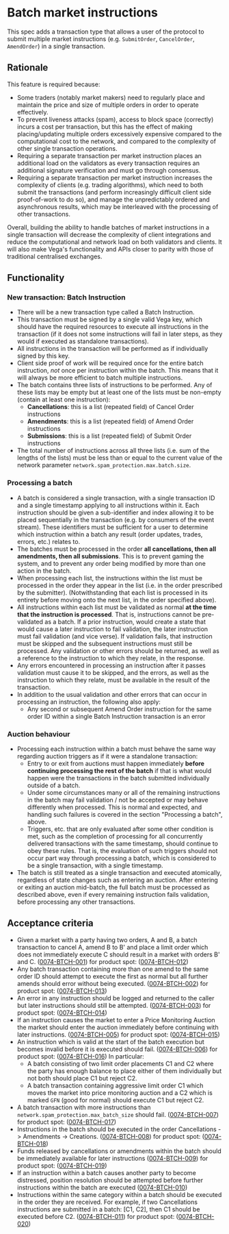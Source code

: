 # Batch market instructions

This spec adds a transaction type that allows a user of the protocol to submit multiple market instructions (e.g. `SubmitOrder`, `CancelOrder`, `AmendOrder`) in a single transaction.

## Rationale

This feature is required because:

- Some traders (notably market makers) need to regularly place and maintain the price and size of multiple orders in order to operate effectively.
- To prevent liveness attacks (spam), access to block space (correctly) incurs a cost per transaction, but this has the effect of making placing/updating multiple orders excessively expensive compared to the computational cost to the network, and compared to the complexity of other single transaction operations.
- Requiring a separate transaction per market instruction places an additional load on the validators as every transaction requires an additional signature verification and must go through consensus.
- Requiring a separate transaction per market instruction increases the complexity of clients (e.g. trading algorithms), which need to both submit the transactions (and perform increasingly difficult client side proof-of-work to do so), and manage the unpredictably ordered and asynchronous results, which may be interleaved with the processing of other transactions.

Overall, building the ability to handle batches of market instructions in a single transaction will decrease the complexity of client integrations and reduce the computational and network load on both validators and clients. It will also make Vega's functionality and APIs closer to parity with those of traditional centralised exchanges.

## Functionality

### New transaction: Batch Instruction

- There will be a new transaction type called a Batch Instruction.
- This transaction must be signed by a single valid Vega key, which should have the required resources to execute all instructions in the transaction (if it does not some instructions will fail in later steps, as they would if executed as standalone transactions).
- All instructions in the transaction will be performed as if individually signed by this key.
- Client side proof of work will be required once for the entire batch instruction, *not* once per instruction within the batch. This means that it will always be more efficient to batch multiple instructions.
- The batch contains three lists of instructions to be performed. Any of these lists may be empty but at least one of the lists must be non-empty (contain at least one instruction):
  - **Cancellations**: this is a list (repeated field) of Cancel Order instructions
  - **Amendments**: this is a list (repeated field) of Amend Order instructions
  - **Submissions**: this is a list (repeated field) of Submit Order instructions
- The total number of instructions across all three lists (i.e. sum of the lengths of the lists) must be less than or equal to the current value of the network parameter `network.spam_protection.max.batch.size`.

### Processing a batch

- A batch is considered a single transaction, with a single transaction ID and a single timestamp applying to all instructions within it. Each instruction should be given a sub-identifier and index allowing it to be placed sequentially in the transaction (e.g. by consumers of the event stream). These identifiers must be sufficient for a user to determine which instruction within a batch any result (order updates, trades, errors, etc.) relates to.
- The batches must be processed in the order **all cancellations, then all amendments, then all submissions**. This is to prevent gaming the system, and to prevent any order being modified by more than one action in the batch.
- When processing each list, the instructions within the list must be processed in the order they appear in the list (i.e. in the order prescribed by the submitter). (Notwithstanding that each list is processed in its entirety before moving onto the next list, in the order specified above).
- All instructions within each list must be validated as normal **at the time that the instruction is processed**. That is, instructions cannot be pre-validated as a batch. If a prior instruction, would create a state that would cause a later instruction to fail validation, the later instruction must fail validation (and vice verse). If validation fails, that instruction must be skipped and the subsequent instructions must still be processed. Any validation or other errors should be returned, as well as a reference to the instruction to which they relate, in the response.
- Any errors encountered in processing an instruction after it passes validation must cause it to be skipped, and the errors, as well as the instruction to which they relate, must be available in the result of the transaction.
- In addition to the usual validation and other errors that can occur in processing an instruction, the following also apply:
  - Any second or subsequent Amend Order instruction for the same order ID within a single Batch Instruction transaction is an error

### Auction behaviour

- Processing each instruction within a batch must behave the same way regarding auction triggers as if it were a standalone transaction:
  - Entry to or exit from auctions must happen immediately **before continuing processing the rest of the batch** if that is what would happen were the transactions in the batch submitted individually outside of a batch.
  - Under some circumstances many or all of the remaining instructions in the batch may fail validation / not be accepted or may behave differently when processed. This is normal and expected, and handling such failures is covered in the section "Processing a batch", above.
  - Triggers, etc. that are only evaluated after some other condition is met, such as the completion of processing for all concurrently delivered  transactions with the same timestamp, should continue to obey these rules. That is, the evaluation of such triggers should not occur part way through processing a batch, which is considered to be a single transaction, with a single timestamp.
- The batch is still treated as a single transaction and executed atomically, regardless of state changes such as entering an auction.
After entering or exiting an auction mid-batch, the full batch must be processed as described above, even if every remaining instruction fails validation, before processing any other transactions.

## Acceptance criteria

- Given a market with a party having two orders, A and B, a batch transaction to cancel A, amend B to B' and place a limit order which does not immediately execute C should result in a market with orders B' and C. (<a name="0074-BTCH-001" href="#0074-BTCH-001">0074-BTCH-001</a>) for product spot: (<a name="0074-BTCH-012" href="#0074-BTCH-012">0074-BTCH-012</a>)
- Any batch transaction containing more than one amend to the same order ID should attempt to execute the first as normal but all further amends should error without being executed. (<a name="0074-BTCH-002" href="#0074-BTCH-002">0074-BTCH-002</a>) for product spot: (<a name="0074-BTCH-013" href="#0074-BTCH-013">0074-BTCH-013</a>)
- An error in any instruction should be logged and returned to the caller but later instructions should still be attempted. (<a name="0074-BTCH-003" href="#0074-BTCH-003">0074-BTCH-003</a>) for product spot: (<a name="0074-BTCH-014" href="#0074-BTCH-014">0074-BTCH-014</a>)
- If an instruction causes the market to enter a Price Monitoring Auction the market should enter the auction immediately before continuing with later instructions. (<a name="0074-BTCH-005" href="#0074-BTCH-005">0074-BTCH-005</a>) for product spot: (<a name="0074-BTCH-015" href="#0074-BTCH-015">0074-BTCH-015</a>)
- An instruction which is valid at the start of the batch execution but becomes invalid before it is executed should fail. (<a name="0074-BTCH-006" href="#0074-BTCH-006">0074-BTCH-006</a>) for product spot: (<a name="0074-BTCH-016" href="#0074-BTCH-016">0074-BTCH-016</a>) In particular:
  - A batch consisting of two limit order placements C1 and C2 where the party has enough balance to place either of them individually but not both should place C1 but reject C2.
  - A batch transaction containing aggressive limit order C1 which moves the market into price monitoring auction and a C2 which is marked `GFN` (good for normal) should execute C1 but reject C2.
- A batch transaction with more instructions than `network.spam_protection.max_batch_size` should fail. (<a name="0074-BTCH-007" href="#0074-BTCH-007">0074-BTCH-007</a>) for product spot: (<a name="0074-BTCH-017" href="#0074-BTCH-017">0074-BTCH-017</a>)
- Instructions in the batch should be executed in the order Cancellations -> Amendments -> Creations.  (<a name="0074-BTCH-008" href="#0074-BTCH-008">0074-BTCH-008</a>) for product spot: (<a name="0074-BTCH-018" href="#0074-BTCH-018">0074-BTCH-018</a>)
- Funds released by cancellations or amendments within the batch should be immediately available for later instructions (<a name="0074-BTCH-009" href="#0074-BTCH-009">0074-BTCH-009</a>) for product spot: (<a name="0074-BTCH-019" href="#0074-BTCH-019">0074-BTCH-019</a>)
- If an instruction within a batch causes another party to become distressed, position resolution should be attempted before further instructions within the batch are executed (<a name="0074-BTCH-010" href="#0074-BTCH-010">0074-BTCH-010</a>)
- Instructions within the same category within a batch should be executed in the order they are received. For example, if two Cancellations instructions are submitted in a batch: [C1, C2], then C1 should be executed before C2. (<a name="0074-BTCH-011" href="#0074-BTCH-011">0074-BTCH-011</a>) for product spot: (<a name="0074-BTCH-020" href="#0074-BTCH-020">0074-BTCH-020</a>)

